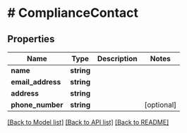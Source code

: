 # # ComplianceContact

## Properties

Name | Type | Description | Notes
------------ | ------------- | ------------- | -------------
**name** | **string** |  |
**email_address** | **string** |  |
**address** | **string** |  |
**phone_number** | **string** |  | [optional]

[[Back to Model list]](../../README.md#models) [[Back to API list]](../../README.md#endpoints) [[Back to README]](../../README.md)

